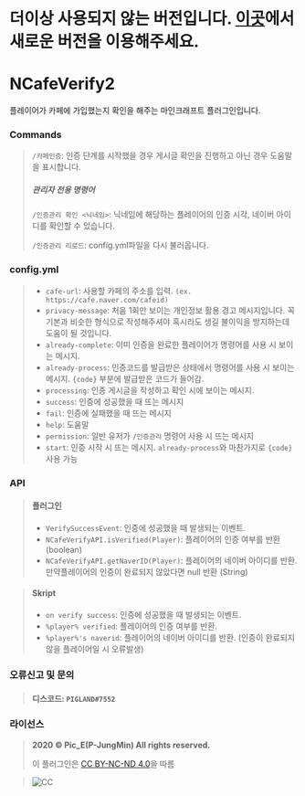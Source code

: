 # 더이상 사용되지 않는 버전입니다. [이곳](https://github.com/P-JungMin/NCafeVerify)에서 새로운 버전을 이용해주세요.


# NCafeVerify2

플레이어가 카페에 가입했는지 확인을 해주는 마인크래프트 플러그인입니다.

### Commands

> `/카페인증`: 인증 단계를 시작했을 경우 게시글 확인을 진행하고 아닌 경우 도움말을 표시합니다.
>
> ##### 관리자 전용 명령어
>
> `/인증관리 확인 <닉네임>`: 닉네임에 해당하는 플레이어의 인증 시각, 네이버 아이디를 확인할 수 있습니다.
>
> `/인증관리 리로드`: config.yml파일을 다시 불러옵니다.

### config.yml

> * `cafe-url`: 사용할 카페의 주소를 입력. `(ex. https://cafe.naver.com/cafeid)`
> * `privacy-message`: 처음 1회만 보이는 개인정보 활용 경고 메시지입니다. 꼭 기본과 비슷한 형식으로 작성해주셔야 혹시라도 생길 불이익을 방지하는데 도움이 될 것입니다.
> * `already-complete`: 이미 인증을 완료한 플레이어가 명령어를 사용 시 보이는 메시지.
> * `already-process`: 인증코드를 발급받은 상태에서 명령어를 사용 시 보이는 메시지. `{code}` 부분에 발급받은 코드가 들어감.
> * `processing`: 인증 게시글을 작성하고 확인 시에 보이는 메시지.
> * `success`: 인증에 성공했을 때 뜨는 메시지
> * `fail`: 인증에 실패했을 때 뜨는 메시지
> * `help`: 도움말
> * `permission`: 일반 유저가 `/인증관리` 명령어 사용 시 뜨는 메시지
> * `start`: 인증 시작 시 뜨는 메시지. `already-process`와 마찬가지로 `{code}`사용 가능

### API

> #### 플러그인
>
> * `VerifySuccessEvent`: 인증에 성공했을 때 발생되는 이벤트.
> * `NCafeVerifyAPI.isVerified(Player)`: 플레이어의 인증 여부를 반환 (boolean)
> * `NCafeVerifyAPI.getNaverID(Player)`: 플레이어의 네이버 아이디를 반환. 만약플레이어의 인증이 완료되지 않았다면 null 반환 (String)

> #### Skript
>
> * `on verify success`: 인증에 성공했을 때 발생되는 이벤트.
> * `%player% verified`: 플레이어의 인증 여부를 반환.
> * `%player%'s naverid`: 플레이어의 네이버 아이디를 반환. (인증이 완료되지 않을 플레이어일 시 오류발생)

### 오류신고 및 문의

> #### 디스코드:  `PIGLAND#7552`

### 라이선스

> **2020 &copy; Pic_E(P-JungMin) All rights reserved.**
>
> 이 플러그인은 [CC BY-NC-ND 4.0](https://creativecommons.org/licenses/by-nc-nd/4.0/)을 따름

> ![CC](https://upload.wikimedia.org/wikipedia/commons/f/f1/Cc-by-nc-nd_icon.svg)
